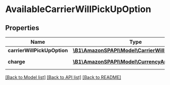 # AvailableCarrierWillPickUpOption

## Properties
Name | Type | Description | Notes
------------ | ------------- | ------------- | -------------
**carrierWillPickUpOption** | [**\B1\AmazonSPAPI\Model\CarrierWillPickUpOption**](CarrierWillPickUpOption.md) |  | 
**charge** | [**\B1\AmazonSPAPI\Model\CurrencyAmount**](CurrencyAmount.md) | The fee charged. | 

[[Back to Model list]](../README.md#documentation-for-models) [[Back to API list]](../README.md#documentation-for-api-endpoints) [[Back to README]](../README.md)


